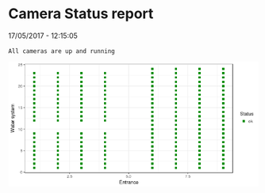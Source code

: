 Camera Status report
================
17/05/2017 - 12:15:05

    All cameras are up and running

![](camreport_files/figure-markdown_github/unnamed-chunk-2-1.png)
